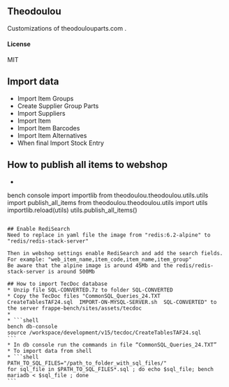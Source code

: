 ## Theodoulou

Customizations of theodoulouparts.com
.

#### License

MIT

## Import data
* Import Item Groups
* Create Supplier Group Parts
* Import Suppliers
* Import Item
* Import Item Barcodes
* Import Item Alternatives
* When final Import Stock Entry

## How to publish all items to webshop
* ```shell
bench console
import importlib
from theodoulou.theodoulou.utils.utils import publish_all_items
from theodoulou.theodoulou.utils import utils
importlib.reload(utils)
utils.publish_all_items()
``````

## Enable RediSearch
Need to replace in yaml file the image from "redis:6.2-alpine" to "redis/redis-stack-server"

Then in webshop settings enable RediSearch and add the search fields. For example: "web_item_name,item_code,item_name,item_group"
Be aware that the alpine image is around 45Mb and the redis/redis-stack-server is around 500Mb

## How to import TecDoc database
* Unzip file SQL-CONVERTED.7z to folder SQL-CONVERTED
* Copy the TecDoc files "CommonSQL_Queries_24.TXT  CreateTablesTAF24.sql  IMPORT-ON-MYSQL-SERVER.sh  SQL-CONVERTED" to the server frappe-bench/sites/assets/tecdoc
*
* ```shell
bench db-console
source /workspace/development/v15/tecdoc/CreateTablesTAF24.sql
```
* In db console run the commands in file “CommonSQL_Queries_24.TXT”
* To import data from shell
* ```shell
PATH_TO_SQL_FILES="/path_to_folder_with_sql_files/"
for sql_file in $PATH_TO_SQL_FILES*.sql ; do echo $sql_file; bench mariadb < $sql_file ; done
```
